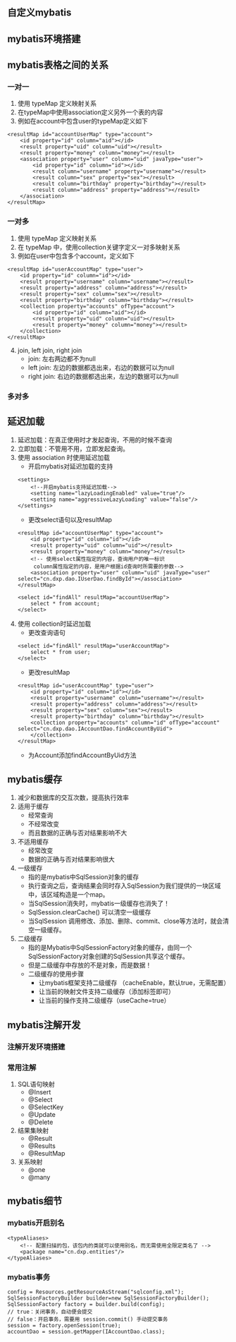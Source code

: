 ## 自定义mybatis

## mybatis环境搭建


## mybatis表格之间的关系
### 一对一
1. 使用 typeMap 定义映射关系
2. 在typeMap中使用association定义另外一个表的内容
3. 例如在account中包含user的typeMap定义如下
```
<resultMap id="accountUserMap" type="account">
	<id property="id" column="aid"></id>
	<result property="uid" column="uid"></result>
	<result property="money" column="money"></result>
	<association property="user" column="uid" javaType="user">
		<id property="id" column="id"></id>
		<result column="username" property="username"></result>
		<result column="sex" property="sex"></result>
		<result column="birthday" property="birthday"></result>
		<result column="address" property="address"></result>
	</association>
</resultMap>
```
### 一对多
1. 使用 typeMap 定义映射关系
2. 在 typeMap 中，使用collection关键字定义一对多映射关系
3. 例如在user中包含多个account，定义如下
```
<resultMap id="userAccountMap" type="user">
	<id property="id" column="id"></id>
	<result property="username" column="username"></result>
	<result property="address" column="address"></result>
	<result property="sex" column="sex"></result>
	<result property="birthday" column="birthday"></result>
	<collection property="accounts" ofType="account">
		<id property="id" column="aid"></id>
		<result property="uid" column="uid"></result>
		<result property="money" column="money"></result>
	</collection>
</resultMap>
```
4. join, left join, right join 
	- join: 左右两边都不为null
	- left join: 左边的数据都选出来，右边的数据可以为null
	- right join: 右边的数据都选出来，左边的数据可以为null
### 多对多

## 延迟加载
1. 延迟加载：在真正使用时才发起查询，不用的时候不查询
2. 立即加载：不管用不用，立即发起查询。
3. 使用 association 时使用延迟加载
	- 开启mybatis对延迟加载的支持
	```
	<settings>
        <!--开启mybatis支持延迟加载-->
        <setting name="lazyLoadingEnabled" value="true"/>
        <setting name="aggressiveLazyLoading" value="false"/>
    </settings>
	```
	- 更改select语句以及resultMap
	```
	<resultMap id="accountUserMap" type="account">
        <id property="id" column="id"></id>
        <result property="uid" column="uid"></result>
        <result property="money" column="money"></result>
        <!-- 使用select属性指定的内容，查询用户的唯一标识
         column属性指定的内容，是用户根据id查询时所需要的参数-->
        <association property="user" column="uid" javaType="user" select="cn.dxp.dao.IUserDao.findById"></association>
    </resultMap>

    <select id="findAll" resultMap="accountUserMap">
        select * from account;
    </select>
	```
3. 使用 collection时延迟加载
	- 更改查询语句
	```
	<select id="findAll" resultMap="userAccountMap">
        select * from user;
    </select>
	```
	- 更改resultMap
	```
	<resultMap id="userAccountMap" type="user">
        <id property="id" column="id"></id>
        <result property="username" column="username"></result>
        <result property="address" column="address"></result>
        <result property="sex" column="sex"></result>
        <result property="birthday" column="birthday"></result>
        <collection property="accounts" column="id" ofType="account" select="cn.dxp.dao.IAccountDao.findAccountByUid">
        </collection>
    </resultMap>
	```
	- 为Account添加findAccountByUid方法
	
## mybatis缓存
1. 减少和数据库的交互次数，提高执行效率
2. 适用于缓存
	- 经常查询
	- 不经常改变
	- 而且数据的正确与否对结果影响不大
3. 不适用缓存
	- 经常改变
	- 数据的正确与否对结果影响很大
4. 一级缓存
	- 指的是mybatis中SqlSession对象的缓存
	- 执行查询之后，查询结果会同时存入SqlSession为我们提供的一块区域中，该区域构造是一个map。
	- 当SqlSession消失时，mybatis一级缓存也消失了！ 
	- SqlSession.clearCache() 可以清空一级缓存
	- 当SqlSession 调用修改、添加、删除、commit、close等方法时，就会清空一级缓存。
5. 二级缓存
	- 指的是Mybatis中SqlSessionFactory对象的缓存，由同一个SqlSessionFactory对象创建的SqlSession共享这个缓存。
	- 但是二级缓存中存放的不是对象，而是数据！
	- 二级缓存的使用步骤
		- 让mybatis框架支持二级缓存 （cacheEnable，默认true，无需配置）
		- 让当前的映射文件支持二级缓存（添加<cache/>标签即可）
		- 让当前的操作支持二级缓存（useCache=true）
		
## mybatis注解开发
### 注解开发环境搭建
### 常用注解
1. SQL语句映射
	- @Insert
	- @Select
	- @SelectKey
	- @Update
	- @Delete
2. 结果集映射
	- @Result
	- @Results
	- @ResultMap
3. 关系映射
	- @one
	- @many

## mybatis细节
### mybatis开启别名
```
<typeAliases>
	<!-- 配置扫描的包，该包内的类就可以使用别名，而无需使用全限定类名了 -->
    <package name="cn.dxp.entities"/>
</typeAliases>
```
### mybatis事务
```
config = Resources.getResourceAsStream("sqlconfig.xml");
SqlSessionFactoryBuilder builder=new SqlSessionFactoryBuilder();
SqlSessionFactory factory = builder.build(config);
// true：关闭事务，自动便会提交
// false：开启事务，需要用 session.commit() 手动提交事务
session = factory.openSession(true);
accountDao = session.getMapper(IAccountDao.class);
```